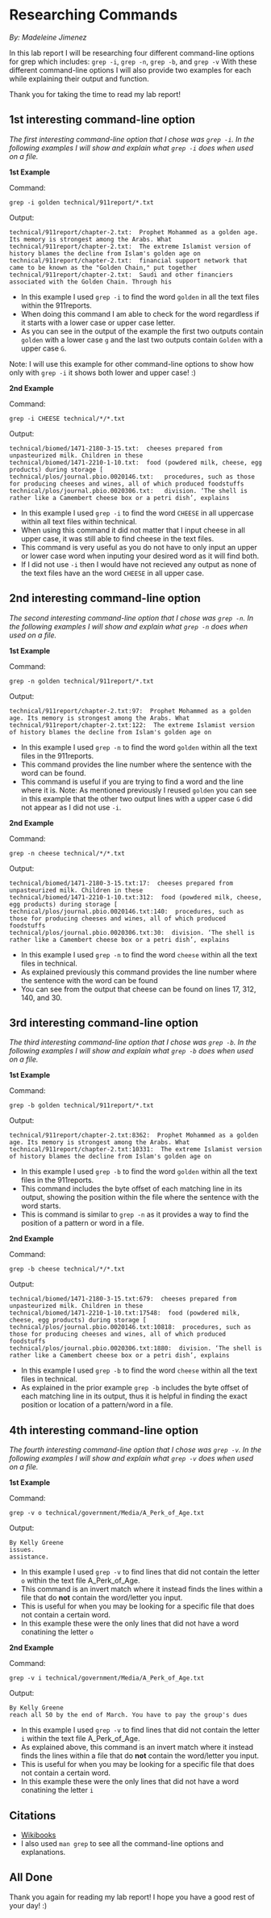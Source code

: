 # Researching Commands
*By: Madeleine Jimenez*

In this lab report I will be researching four different command-line options for grep which includes:
`grep -i`, `grep -n`, `grep -b`, and `grep -v`
With these different command-line options I will also provide two examples for each while explaining their output and function. 

Thank you for taking the time to read my lab report!

## 1st interesting command-line option

*The first interesting command-line option that I chose was `grep -i`. 
In the following examples I will show and explain what `grep -i` does when used on a file.*

**1st Example**

Command: 
```
grep -i golden technical/911report/*.txt
```

Output:
```
technical/911report/chapter-2.txt:  Prophet Mohammed as a golden age. Its memory is strongest among the Arabs. What
technical/911report/chapter-2.txt:  The extreme Islamist version of history blames the decline from Islam's golden age on
technical/911report/chapter-2.txt:  financial support network that came to be known as the "Golden Chain," put together
technical/911report/chapter-2.txt:  Saudi and other financiers associated with the Golden Chain. Through his
```
* In this example I used `grep -i` to find the word `golden` in all the text files within the 911reports. 
* When doing this command I am able to check for the word regardless if it starts with a lower case or upper case letter.
* As you can see in the output of the example the first two outputs contain `golden` with a lower case `g` and the 
last two outputs contain `Golden` with a upper case `G`.

Note: I will use this example for other command-line options to show how only with `grep -i` it shows both lower and upper case! :)

**2nd Example**

Command:
```
grep -i CHEESE technical/*/*.txt
```

Output:
```
technical/biomed/1471-2180-3-15.txt:  cheeses prepared from unpasteurized milk. Children in these
technical/biomed/1471-2210-1-10.txt:  food (powdered milk, cheese, egg products) during storage [
technical/plos/journal.pbio.0020146.txt:   procedures, such as those for producing cheeses and wines, all of which produced foodstuffs
technical/plos/journal.pbio.0020306.txt:   division. ‘The shell is rather like a Camembert cheese box or a petri dish’, explains
```
* In this example I used `grep -i` to find the word `CHEESE` in all uppercase within all text files within technical.
* When using this command it did not matter that I input cheese in all upper case, it was still able to find cheese in the text files.
* This command is very useful as you do not have to only input an upper or lower case word when inputing your desired word as it will find both. 
* If I did not use `-i` then I would have not recieved any output as none of the text files have an the word `CHEESE` in all upper case.

## 2nd interesting command-line option

*The second interesting command-line option that I chose was `grep -n`. 
In the following examples I will show and explain what `grep -n` does when used on a file.*

**1st Example**

Command:
```
grep -n golden technical/911report/*.txt
```

Output:
```
technical/911report/chapter-2.txt:97:  Prophet Mohammed as a golden age. Its memory is strongest among the Arabs. What
technical/911report/chapter-2.txt:122:  The extreme Islamist version of history blames the decline from Islam's golden age on
```
* In this example I used `grep -n` to find the word `golden` within all the text files in the 911reports.
* This command provides the line number where the sentence with the word can be found.
* This command is useful if you are trying to find a word and the line where it is.
Note: As mentioned previously I reused `golden` you can see in this example that the other two output 
lines with a upper case `G` did not appear as I did not use `-i`.

**2nd Example**

Command:
```
grep -n cheese technical/*/*.txt
```

Output:
```
technical/biomed/1471-2180-3-15.txt:17:  cheeses prepared from unpasteurized milk. Children in these
technical/biomed/1471-2210-1-10.txt:312:  food (powdered milk, cheese, egg products) during storage [
technical/plos/journal.pbio.0020146.txt:140:  procedures, such as those for producing cheeses and wines, all of which produced foodstuffs
technical/plos/journal.pbio.0020306.txt:30:  division. ‘The shell is rather like a Camembert cheese box or a petri dish’, explains
```
* In this example I used `grep -n` to find the word `cheese` within all the text files in technical.
* As explained previously this command provides the line number where the sentence with the word can be found
* You can see from the output that cheese can be found on lines 17, 312, 140, and 30.

## 3rd interesting command-line option

*The third interesting command-line option that I chose was `grep -b`. 
In the following examples I will show and explain what `grep -b` does when used on a file.*

**1st Example**

Command:
```
grep -b golden technical/911report/*.txt
```

Output:
```
technical/911report/chapter-2.txt:8362:  Prophet Mohammed as a golden age. Its memory is strongest among the Arabs. What
technical/911report/chapter-2.txt:10331:  The extreme Islamist version of history blames the decline from Islam's golden age on
```
* In this example I used `grep -b` to find the word `golden` within all the text files in the 911reports.
* This command includes the byte offset of each matching line in its output, showing the position within the file where the sentence with the word starts.
* This is command is similar to `grep -n` as it provides a way to find the position of a pattern or word in a file.

**2nd Example**

Command:
```
grep -b cheese technical/*/*.txt
```

Output:
```
technical/biomed/1471-2180-3-15.txt:679:  cheeses prepared from unpasteurized milk. Children in these
technical/biomed/1471-2210-1-10.txt:17548:  food (powdered milk, cheese, egg products) during storage [
technical/plos/journal.pbio.0020146.txt:10818:  procedures, such as those for producing cheeses and wines, all of which produced foodstuffs
technical/plos/journal.pbio.0020306.txt:1880:  division. ‘The shell is rather like a Camembert cheese box or a petri dish’, explains
```
* In this example I used `grep -b` to find the word `cheese` within all the text files in technical.
* As explained in the prior example `grep -b` includes the byte offset of each matching line in its output,
thus it is helpful in finding the exact position or location of a pattern/word in a file.

## 4th interesting command-line option

*The fourth interesting command-line option that I chose was `grep -v`. 
In the following examples I will show and explain what `grep -v` does when used on a file.*

**1st Example**

Command:
```
grep -v o technical/government/Media/A_Perk_of_Age.txt
```

Output:
```
By Kelly Greene
issues.
assistance.
```
* In this example I used `grep -v` to find lines that did not contain the letter `o` within the text file A_Perk_of_Age.
* This command is an invert match where it instead finds the lines within a file that do **not** contain the word/letter you input. 
* This is useful for when you may be looking for a specific file that does not contain a certain word.
* In this example these were the only lines that did not have a word conatining the letter `o`

**2nd Example**

Command:
```
grep -v i technical/government/Media/A_Perk_of_Age.txt
```

Output:
```
By Kelly Greene
reach all 50 by the end of March. You have to pay the group's dues
```
* In this example I used `grep -v` to find lines that did not contain the letter `i` within the text file A_Perk_of_Age.
* As explained above, this command is an invert match where it instead finds the lines within a file that do **not** contain the word/letter you input. 
* This is useful for when you may be looking for a specific file that does not contain a certain word.
* In this example these were the only lines that did not have a word conatining the letter `i`

## Citations
* [Wikibooks](https://en.wikibooks.org/wiki/Grep)
* I also used `man grep` to see all the command-line options and explanations.

## All Done

Thank you again for reading my lab report! I hope you have a good rest of your day! :)
